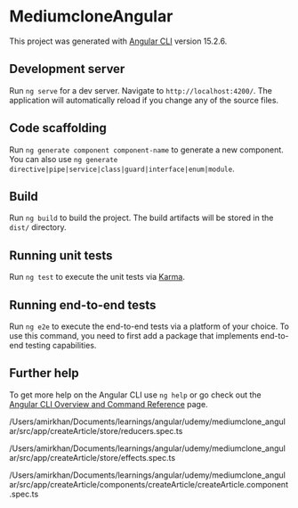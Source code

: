 # MediumcloneAngular

This project was generated with [Angular CLI](https://github.com/angular/angular-cli) version 15.2.6.

## Development server

Run `ng serve` for a dev server. Navigate to `http://localhost:4200/`. The application will automatically reload if you change any of the source files.

## Code scaffolding

Run `ng generate component component-name` to generate a new component. You can also use `ng generate directive|pipe|service|class|guard|interface|enum|module`.

## Build

Run `ng build` to build the project. The build artifacts will be stored in the `dist/` directory.

## Running unit tests

Run `ng test` to execute the unit tests via [Karma](https://karma-runner.github.io).

## Running end-to-end tests

Run `ng e2e` to execute the end-to-end tests via a platform of your choice. To use this command, you need to first add a package that implements end-to-end testing capabilities.

## Further help

To get more help on the Angular CLI use `ng help` or go check out the [Angular CLI Overview and Command Reference](https://angular.io/cli) page.


/Users/amirkhan/Documents/learnings/angular/udemy/mediumclone_angular/src/app/createArticle/store/reducers.spec.ts

/Users/amirkhan/Documents/learnings/angular/udemy/mediumclone_angular/src/app/createArticle/store/effects.spec.ts

/Users/amirkhan/Documents/learnings/angular/udemy/mediumclone_angular/src/app/createArticle/components/createArticle/createArticle.component.spec.ts